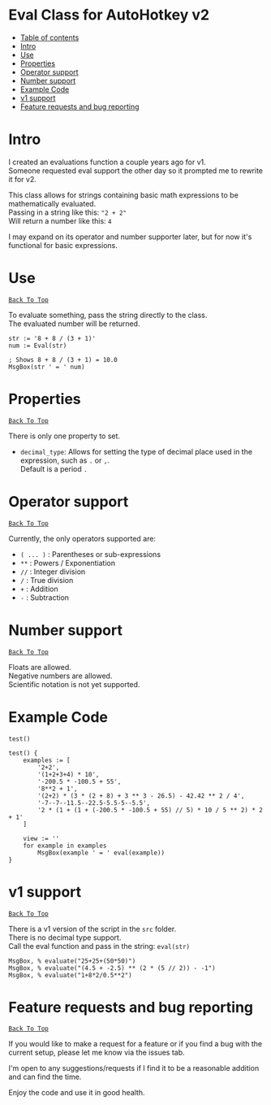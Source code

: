 # Eval Class for AutoHotkey v2
- [Table of contents](#eval-class-for-autohotkey-v2)
- [Intro](#intro)
- [Use](#use)
- [Properties](#properties)
- [Operator support](#operator-support)
- [Number support](#number-support)
- [Example Code](#example-code)
- [v1 support](#v1-support)
- [Feature requests and bug reporting](#feature-requests-and-bug-reporting)

# Intro

I created an evaluations function a couple years ago for v1.  
Someone requested eval support the other day so it prompted me to rewrite it for v2.  

This class allows for strings containing basic math expressions to be mathematically evaluated.  
Passing in a string like this: `"2 + 2"`  
Will return a number like this: `4`  

I may expand on its operator and number supporter later, but for now it's functional for basic expressions.

# Use
[`Back To Top`](#eval-class-for-autohotkey-v2)

To evaluate something, pass the string directly to the class.  
The evaluated number will be returned.  

    str := '8 + 8 / (3 + 1)'
    num := Eval(str)

    ; Shows 8 + 8 / (3 + 1) = 10.0
    MsgBox(str ' = ' num)

# Properties
[`Back To Top`](#eval-class-for-autohotkey-v2)

There is only one property to set.  

* `decimal_type`: Allows for setting the type of decimal place used in the expression, such as `.` or `,`.  
  Default is a period `.`

# Operator support
[`Back To Top`](#eval-class-for-autohotkey-v2)

Currently, the only operators supported are:

  * `( ... )` : Parentheses or sub-expressions
  * `**` : Powers / Exponentiation
  * `//` : Integer division
  * `/` : True division
  * `+` : Addition
  * `-` : Subtraction

# Number support
[`Back To Top`](#eval-class-for-autohotkey-v2)

Floats are allowed.  
Negative numbers are allowed.  
Scientific notation is not yet supported.

# Example Code

    test()

    test() {
        examples := [
            '2+2',
            '(1+2+3+4) * 10',
            '-200.5 * -100.5 + 55',
            '8**2 + 1', 
            '(2+2) * (3 * (2 + 8) + 3 ** 3 - 26.5) - 42.42 ** 2 / 4',
            '-7--7--11.5--22.5-5.5-5--5.5',
            '2 * (1 + (1 + (-200.5 * -100.5 + 55) // 5) * 10 / 5 ** 2) * 2 + 1'
        ]
        
        view := ''
        for example in examples
            MsgBox(example ' = ' eval(example))
    }

# v1 support
[`Back To Top`](#eval-class-for-autohotkey-v2)

There is a v1 version of the script in the `src` folder.  
There is no decimal type support.  
Call the eval function and pass in the string: `eval(str)`

    MsgBox, % evaluate("25+25+(50*50)")
    MsgBox, % evaluate("(4.5 + -2.5) ** (2 * (5 // 2)) - -1")
    MsgBox, % evaluate("1+8*2/0.5**2")

# Feature requests and bug reporting
[`Back To Top`](#eval-class-for-autohotkey-v2)

If you would like to make a request for a feature or if you find a bug with the current setup, please let me know via the issues tab.

I'm open to any suggestions/requests if I find it to be a reasonable addition and can find the time.  

Enjoy the code and use it in good health.
